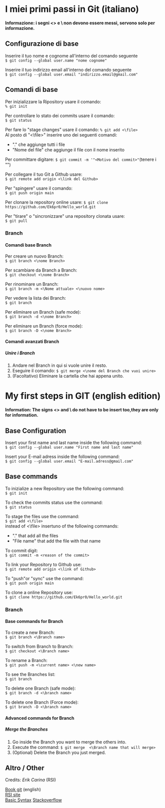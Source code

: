 # I miei primi passi in Git (italiano)

**Informazione: i segni <> e \ non devono essere messi, servono solo per informazione.**

## Configurazione di base

Inserire il tuo nome e cognome all'interno del comando seguente  
`$ git config --global user.name "nome cognome"`


Inserire il tuo indirizzo email all'interno del comando seguente  
`$ git config --global user.email "indirizzo.email@gmail.com"`

## Comandi di base

Per inizializzare la Ripository usare il comando:  
`% git init`
 
Per controllare lo stato dei commits usare il comando:  
`$ git status`

Per fare lo "stage changes" usare il comando:  `% git add <\file>`  
Al posto di "<\file>" inserire uno dei seguenti comandi:  
- "." che aggiunge tutti i file
- "Nome del file" che aggiunge il file con il nome inserito

Per committare digitare:  `$ git commit -m '"<Motivo del commit>"`(tenere i "")

Per collegare il tuo Git a Github usare:  
`$ git remote add origin <\link del Github>`

Per "spingere" usare il comando:  
`$ git push origin main`

Per clonare la repository online usare: 
`$ git clone https://github.com/Ek6pr0/Hello_world.git` 

Per "tirare" o "sincronizzare" una repository clonata usare:  
`$ git pull`

### Branch

#### Comandi base Branch

Per creare un nuovo Branch:  
`$ git branch <\nome Branch>`

Per scambiare da Branch a Branch:  
`$ git checkout <\nome Branch>`

Per rinominare un Branch:  
`$ git branch -m <\Nome attuale> <\nuovo nome>`

Per vedere la lista dei Branch:  
`$ git branch`

Per eliminare un Branch (safe mode):  
`$ git branch -d <\nome Branch>`

Per eliminare un Branch (force mode):  
`$ git branch -D <\nome Branch>`

#### Comandi avanzati Branch

##### Unire i Branch

1. Andare nel Branch in qui si vuole unire il resto.  
2. Eseguire il comando: `$ git merge <\nome del Branch che vuoi unire>`
3. (Facoltativo) Eliminare la cartella che hai appena unito.


# My first steps in GIT (english edition)

**Information: The signs <> and \ do not have to be insert too,they are only for information.**

## Base Configuration

Insert your first name and last name inside the following command:  
`$ git config --global user.name "First name and last name"`

Insert your E-mail adress inside the following command:  
`$ git config --global user.email "E-mail.adress@gmail.com"`

## Base commands

To inizialize a new Repository use the following command:  
`$ git init`

To check the commits status use the command:  
`$ git status`

To stage the files use the command:  
`$ git add <\file>`  
instead of <\file> insertuno of the following commands:  
- "." that add all the files
- "File name" that add the file with that name

To commit digit:  
`$ git commit -m <reason of the commit>`

To link your Repository to Github use:  
`$ git remote add origin <\link of Github>`

To "push"or "sync" use the command:  
`$ git push origin main`

To clone a online Repository use:  
`$ git clone https://github.com/Ek6pr0/Hello_world.git`

### Branch

#### Base commands for Branch

To create a new Branch:  
`$ git branch <\Branch name>`

To switch from Branch to Branch:  
`$ git checkout <\Branch name>`

To rename a Branch:  
`$ git push -m <\current name> <\new name>`

To see the Branches list:  
`$ git branch`

To delete one Branch (safe mode):  
`$ git branch -d <\branch name>`

To delete one Branch (Force mode):  
`$ git branch -D <\branch name>`

#### Advanced commands for Branch

##### Merge the Branches

1. Go inside the Branch you want to merge the others into.
2. Execute the command: `$ git merge  <\Branch name that will merge>`
3. (Optional) Delete the Branch you just merged.


## Altro / Other

Credits: *Erik Carina* (RSI)

[Book git](https://git-scm.com/book/en/v2) (english)  
[RSI site](https://www.rsi.ch/)  
[Basic Syntax](https://www.markdownguide.org/basic-syntax/)
[Stackoverflow](https://stackoverflow.com/)